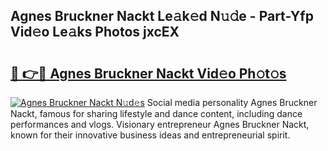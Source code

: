 ## Agnes Bruckner Nackt Le𝚊k𝚎d N𝚞𝚍e - Part-Yfp Vid𝚎o Le𝚊ks Photos jxcEX

# <h2><a href="http://fb9t60.evod.top/?m=Agnes+Bruckner+Nackt">🔗 👉🔴 Agnes Bruckner Nackt Vid𝚎o Ph𝚘t𝚘s</a></h2>

[![Agnes Bruckner Nackt N𝚞d𝚎s](https://i.imgur.com/8V9OHl7.gif)](http://fb9t60.evod.top/?m=Agnes+Bruckner+Nackt)
Social media personality Agnes Bruckner Nackt, famous for sharing lifestyle and dance content, including dance performances and vlogs. Visionary entrepreneur Agnes Bruckner Nackt, known for their innovative business ideas and entrepreneurial spirit. 
